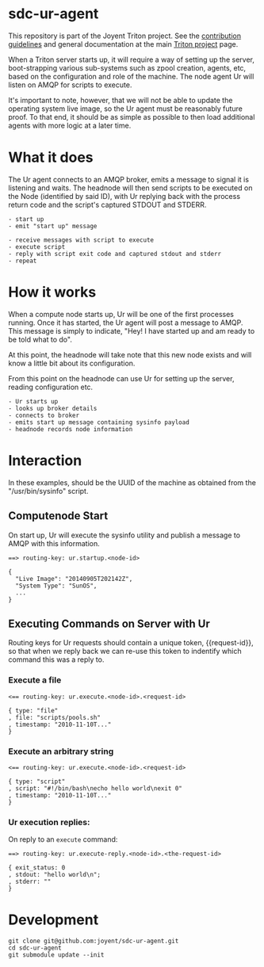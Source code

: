 <!--
    This Source Code Form is subject to the terms of the Mozilla Public
    License, v. 2.0. If a copy of the MPL was not distributed with this
    file, You can obtain one at http://mozilla.org/MPL/2.0/.
-->

<!--
    Copyright 2019 Joyent, Inc.
-->

# sdc-ur-agent

This repository is part of the Joyent Triton project. See the [contribution
guidelines](https://github.com/joyent/triton/blob/master/CONTRIBUTING.md)
and general documentation at the main
[Triton project](https://github.com/joyent/triton) page.

When a Triton server starts up, it will require a way of setting up the
server, boot-strapping various sub-systems such as zpool creation, agents,
etc, based on the configuration and role of the machine. The node agent Ur
will listen on AMQP for scripts to execute.

It's important to note, however, that we will not be able to update the
operating system live image, so the Ur agent must be reasonably future proof.
To that end, it should be as simple as possible to then load additional agents
with more logic at a later time.


# What it does

The Ur agent connects to an AMQP broker, emits a message to signal it is
listening and waits. The headnode will then send scripts to be executed on the
Node (identified by said ID), with Ur replying back with the process return
code and the script's captured STDOUT and STDERR.

    - start up
    - emit "start up" message

    - receive messages with script to execute
    - execute script
    - reply with script exit code and captured stdout and stderr
    - repeat


# How it works

When a compute node starts up, Ur will be one of the first processes running.
Once it has started, the Ur agent will post a message to AMQP. This message is
simply to indicate, "Hey\! I have started up and am ready to be told what to
do".

At this point, the headnode will take note that this new node exists and will
know a little bit about its configuration.

From this point on the headnode can use Ur for setting up the server, reading
configuration etc.

    - Ur starts up
    - looks up broker details
    - connects to broker
    - emits start up message containing sysinfo payload
    - headnode records node information


# Interaction

In these examples, <node-id> should be the UUID of the machine as obtained
from the "/usr/bin/sysinfo" script.

## Computenode Start

On start up, Ur will execute the sysinfo utility and publish a message to AMQP with this information.

    ==> routing-key: ur.startup.<node-id>

    {
      "Live Image": "20140905T202142Z",
      "System Type": "SunOS",
      ...
    }


## Executing Commands on Server with Ur

Routing keys for Ur requests should contain a unique token, {{request-id}}, so
that when we reply back we can re-use this token to indentify which command
this was a reply to.

### Execute a file

    <== routing-key: ur.execute.<node-id>.<request-id>

    { type: "file"
    , file: "scripts/pools.sh"
    , timestamp: "2010-11-10T..."
    }

### Execute an arbitrary string

    <== routing-key: ur.execute.<node-id>.<request-id>

    { type: "script"
    , script: "#!/bin/bash\necho hello world\nexit 0"
    , timestamp: "2010-11-10T..."
    }

### Ur execution replies:

On reply to an `execute` command:

    ==> routing-key: ur.execute-reply.<node-id>.<the-request-id>

    { exit_status: 0
    , stdout: "hello world\n";
    , stderr: ""
    }


# Development

    git clone git@github.com:joyent/sdc-ur-agent.git
    cd sdc-ur-agent
    git submodule update --init
